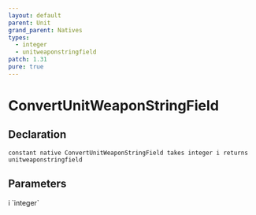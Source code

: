```yaml
---
layout: default
parent: Unit
grand_parent: Natives
types:
  - integer
  - unitweaponstringfield
patch: 1.31
pure: true
---
```


# ConvertUnitWeaponStringField

## Declaration

```
constant native ConvertUnitWeaponStringField takes integer i returns unitweaponstringfield
```

## Parameters
<dl>
  <dt>i `integer`</dt>
  <dd></dd>
</dl>